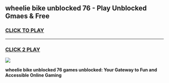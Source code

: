 
## wheelie bike unblocked 76 - Play Unblocked Gmaes & Free
<h3>
<a href="https://news.freeplayer.one?title=wheelie_bike_unblocked_76&ref=23F">CLICK TO PLAY</a></h3>
<hr>

<h3>
<a href="https://news.freeplayer.one?title=wheelie_bike_unblocked_76&ref=23F">CLICK 2 PLAY</a>
  
</h3>

<a href="https://news.freeplayer.one?title=wheelie_bike_unblocked_76&ref=23F/"><img src="https://clearcache.store/games.png"></a>


**wheelie bike unblocked 76 games unblocked: Your Gateway to Fun and Accessible Online Gaming**

